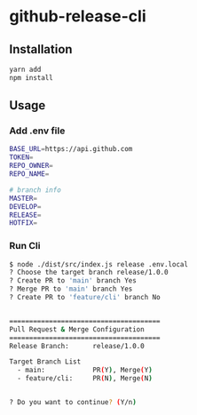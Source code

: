 # github-release-cli

## Installation

```bash
yarn add
npm install
```

## Usage

### Add .env file

```bash
BASE_URL=https://api.github.com
TOKEN=
REPO_OWNER=
REPO_NAME=

# branch info
MASTER=
DEVELOP=
RELEASE=
HOTFIX=
```

### Run Cli

```bash
$ node ./dist/src/index.js release .env.local
? Choose the target branch release/1.0.0
? Create PR to 'main' branch Yes
? Merge PR to 'main' branch Yes
? Create PR to 'feature/cli' branch No


======================================
Pull Request & Merge Configuration
======================================
Release Branch:      release/1.0.0

Target Branch List
  - main:            PR(Y), Merge(Y)
  - feature/cli:     PR(N), Merge(N)


? Do you want to continue? (Y/n)
```
